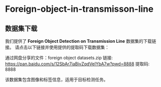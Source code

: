 # Foreign-object-in-transmisson-line
## 数据集下载

我们提供了 **Foreign Object Detection on Transmission Line** 数据集的下载链接。
请点击以下链接并使用提供的提取码下载数据集：

通过网盘分享的文件：foreign object datasets.zip
链接: https://pan.baidu.com/s/12SbAr7iaBivZqdVeIYbA7w?pwd=8888 提取码: 8888 


该数据集包含图像和标签信息，适用于目标检测任务。



